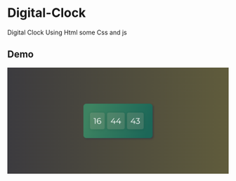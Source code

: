 # Digital-Clock
Digital Clock Using Html  some Css and js

## Demo
![Desktop Demo](clock.png "Demo")
